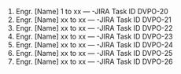 
1. Engr. [Name] 1 to xx — -JIRA Task ID DVPO-20
2. Engr. [Name] xx to xx — -JIRA Task ID DVPO-21
3. Engr. [Name] xx to xx — -JIRA Task ID DVPO-22
4. Engr. [Name] xx to xx — -JIRA Task ID DVPO-23
5. Engr. [Name] xx to xx — -JIRA Task ID DVPO-24
6. Engr. [Name] xx to xx — -JIRA Task ID DVPO-25
7. Engr. [Name] xx to xx — -JIRA Task ID DVPO-26
